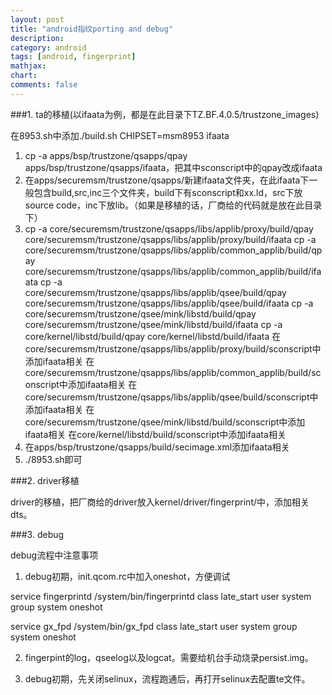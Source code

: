 ```yaml
---
layout: post
title: "android指纹porting and debug"
description:
category: android
tags: [android, fingerprint]
mathjax: 
chart:
comments: false
---
```


###1. ta的移植(以ifaata为例，都是在此目录下TZ.BF.4.0.5/trustzone_images)

在8953.sh中添加./build.sh CHIPSET=msm8953 ifaata

1. cp -a apps/bsp/trustzone/qsapps/qpay apps/bsp/trustzone/qsapps/ifaata，把其中sconscript中的qpay改成ifaata
2. 在apps/securemsm/trustzone/qsapps/新建ifaata文件夹，在此ifaata下一般包含build,src,inc三个文件夹，build下有sconscript和xx.ld，src下放source code，inc下放lib。（如果是移植的话，厂商给的代码就是放在此目录下）
3. cp -a core/securemsm/trustzone/qsapps/libs/applib/proxy/build/qpay core/securemsm/trustzone/qsapps/libs/applib/proxy/build/ifaata
cp -a core/securemsm/trustzone/qsapps/libs/applib/common_applib/build/qpay core/securemsm/trustzone/qsapps/libs/applib/common_applib/build/ifaata
cp -a core/securemsm/trustzone/qsapps/libs/applib/qsee/build/qpay core/securemsm/trustzone/qsapps/libs/applib/qsee/build/ifaata
cp -a core/securemsm/trustzone/qsee/mink/libstd/build/qpay core/securemsm/trustzone/qsee/mink/libstd/build/ifaata
cp -a core/kernel/libstd/build/qpay core/kernel/libstd/build/ifaata
在core/securemsm/trustzone/qsapps/libs/applib/proxy/build/sconscript中添加ifaata相关
在core/securemsm/trustzone/qsapps/libs/applib/common_applib/build/sconscript中添加ifaata相关
在core/securemsm/trustzone/qsapps/libs/applib/qsee/build/sconscript中添加ifaata相关
在core/securemsm/trustzone/qsee/mink/libstd/build/sconscript中添加ifaata相关
在core/kernel/libstd/build/sconscript中添加ifaata相关
4. 在apps/bsp/trustzone/qsapps/build/secimage.xml添加ifaata相关
5. ./8953.sh即可


###2. driver移植

driver的移植，把厂商给的driver放入kernel/driver/fingerprint/中，添加相关dts。

###3. debug

debug流程中注意事项

1. debug初期，init.qcom.rc中加入oneshot，方便调试

service fingerprintd /system/bin/fingerprintd
	class late_start
	user system
	group system
	oneshot

service gx_fpd /system/bin/gx_fpd
	class late_start
	user system
	group system
	oneshot

2. fingerpint的log，qseelog以及logcat。需要给机台手动烧录persist.img。

3. debug初期，先关闭selinux，流程跑通后，再打开selinux去配置te文件。

